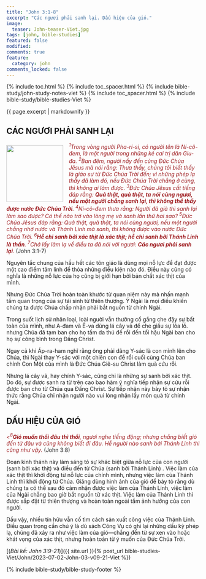 ```yaml
---
title: "John 3:1-8"
excerpt: "Các ngươi phải sanh lại. Dấu hiệu của gió."
image:
  teaser: John-teaser-Viet.jpg
tags: [john, bible-studies]
featured: false
modified:
comments: true
feature:
  category: john
comments_locked: false
---
```


{% include toc.html %}
{% include toc_spacer.html %}
{% include bible-study/john-study-notes-viet %}
{% include toc_spacer.html %}
{% include bible-study/bible-studies-Viet %}

{{ page.excerpt | markdownify }}

## CÁC NGƯƠI PHẢI SANH LẠI

<div>
<p>
<img alt src="http://vacsf.org/assets/images/John-teaser-Viet.jpg" style="border: 0px none; margin: 7px 15px 0px 0px; max-width: 100%; height: 148px; padding: 0px; float: left;">
    <span style="color: rgb(159, 29, 33);"><i><sup>1</sup>Trong vòng người Pha-ri-si, có người tên là Ni-cô-đem, là một người trong những kẻ cai trị dân Giu-đa. <sup>2</sup>Ban đêm, người nầy đến cùng Ðức Chúa Jêsus mà nói rằng: Thưa thầy, chúng tôi biết thầy là giáo sư từ Ðức Chúa Trời đến; vì những phép lạ thầy đã làm đó, nếu Ðức Chúa Trời chẳng ở cùng, thì không ai làm được. <sup>3</sup>Ðức Chúa Jêsus cất tiếng đáp rằng: <strong>Quả thật, quả thật, ta nói cùng ngươi, nếu một người chẳng sanh lại, thì không thể thấy được nước Ðức Chúa Trời</strong>. <sup>4</sup>Ni-cô-đem thưa rằng: Người đã già thì sanh lại làm sao được? Có thể nào trở vào lòng mẹ và sanh lần thứ hai sao? <sup>5</sup>Ðức Chúa Jêsus đáp rằng: Quả thật, quả thật, ta nói cùng ngươi, nếu một người chẳng nhờ nước và Thánh Linh mà sanh, thì không được vào nước Ðức Chúa Trời. <sup>6</sup><strong>Hễ chi sanh bởi xác thịt là xác thịt; hễ chi sanh bởi Thánh Linh là thần</strong>. <sup>7</sup>Chớ lấy làm lạ về điều ta đã nói với ngươi: <strong>Các ngươi phải sanh lại</strong>.</i></span> (John 3:1-7)</p>
</div>

Nguyên tắc chung của hầu hết các tôn giáo là dùng mọi nỗ lực để đạt được một cao điểm tâm linh để thỏa những điều kiện nào đó. Điều này cũng có nghĩa là những nỗ lực của họ cũng bị giới hạn bởi bản chất xác thịt của mình.

Nhưng Đức Chúa Trời hoàn toàn khước từ quan niệm này mà nhấn mạnh tầm quan trọng của sự tái sinh từ thiên thượng. Ý Ngài là mọi điều khiến chúng ta được Chúa chấp nhận phải bắt nguồn từ chính Ngài.

Trong suốt lịch sử nhân loại, loài người vẫn thường cố gắng che đậy sự bất toàn của mình, như A-đam và Ê-va dùng lá cây vả để che giấu sự lõa lồ. nhưng Chúa đã tạm ban cho họ tấm da thú để rồi đến tối hậu Ngài ban cho họ sự công bình trong Đấng Christ.

Ngay cả khi Áp-ra-ham nghĩ rằng ông phải dâng Y-sác là con mình lên cho Chúa, thì Ngài thay Y-sác với một chiên con để rồi cuối cùng Chúa ban chính Con Một của mình là Đức Chúa Giê-su Christ làm quà cứu rỗi.

Nhưng lá cây vả, hay chính Y-sác, cũng chỉ là những sự sanh bởi xác thịt. Do đó, sự được sanh ra từ trên cao bao hàm ý nghĩa tiếp nhận sự cứu rỗi được ban cho từ Chúa qua Đấng Christ. Sự tiếp nhận này bày tỏ sự nhận thức rằng Chúa chỉ nhận người nào vui lòng nhận lấy món quà từ chính Ngài.

## DẤU HIỆU CỦA GIÓ

<span style="color: rgb(159, 29, 33);">
<i><<sup>8</sup><strong>Gió muốn thổi đâu thì thổi</strong>, ngươi nghe tiếng động; nhưng chẳng biết gió đến từ đâu và cũng không biết đi đâu. Hễ người nào sanh bởi Thánh Linh thì cũng như vậy.</i></span> (John 3:8)

Đoạn kinh thánh này làm sáng tỏ sự khác biệt giữa nỗ lực của con người (sanh bởi xác thịt) và điều đến từ Chúa (sanh bởi Thánh Linh) . Việc làm của xác thịt thì khởi động từ nỗ lực của chính mình, nhưng việc làm của Thánh Linh thì khởi động từ Chúa. Giăng dùng hình ảnh của gió để bày tỏ rằng dù chúng ta có thể sau đó cảm nhận được việc làm của Thánh Linh, việc làm của Ngài chẳng bao giờ bắt nguồn từ xác thịt. Việc làm của Thánh Linh thì được sắp đặt từ thiên thượng và hoàn toàn ngoài tầm ảnh hưởng của con người.

Dầu vậy, nhiều tín hữu vẫn cố tìm cách sản xuất công việc của Thánh Linh. Điều quan trọng cần chú ý là dù sách Công Vụ có ghi lại những dấu kỳ phép lạ, chúng đã xảy ra như việc làm của gió—chẳng đến từ sự xen vào hoặc khát vọng của xác thịt, nhưng hoàn toàn từ ý muốn của Đức Chúa Trời.

[(<em>Bài kế: John 3:9-21</em>)]({{ site.url }}{% post_url bible-studies-Viet/John/2023-07-02-John-03-v09-21-Viet %})

{% include bible-study/bible-study-footer %}

